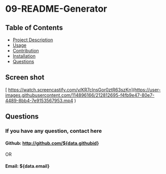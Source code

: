 # 09-README-Generator

  ## Table of Contents 
  - [Project Description](#Description)
  - [Usage](#Usage)
  - [Contribution](#Contribution)
  - [Installation](#Installation)
  - [Questions](#Questions)
  
  
  ## Screen shot
[  https://watch.screencastify.com/v/KR7cInsGor0ztR63szKn](https://user-images.githubusercontent.com/114896166/212812695-f4fb9e47-80e7-4489-8bb4-7e9153567953.mp4
)
  
  ## Questions
  ### If you have any question, contact here

  #### Github: http://github.com/${data.githubid}
   OR
  #### Email: ${data.email}
